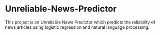 # Unreliable-News-Predictor
This project is an Unreliable News Predictor which predicts the reliability of news articles using logistic regression and natural language processing.
